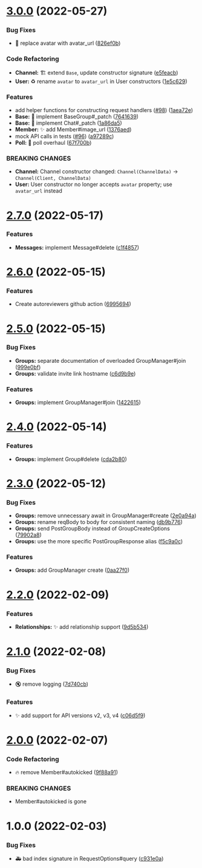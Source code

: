 # [3.0.0](https://github.com/groupme-js/node-groupme/compare/v2.7.0...v3.0.0) (2022-05-27)


### Bug Fixes

* :rotating_light: replace avatar with avatar_url ([826ef0b](https://github.com/groupme-js/node-groupme/commit/826ef0be0661a0363ff26a2dc0815964fa23decc))


### Code Refactoring

* **Channel:** :building_construction: extend `Base`, update constructor signature ([e5feacb](https://github.com/groupme-js/node-groupme/commit/e5feacbd0e914281c264200b75d44eee08b747f6))
* **User:** :recycle: rename `avatar` to `avatar_url` in User constructors ([1e5c629](https://github.com/groupme-js/node-groupme/commit/1e5c629cb6b626fbe6c21eb62195b8c325f88ebd))


### Features

* add helper functions for constructing request handlers ([#98](https://github.com/groupme-js/node-groupme/issues/98)) ([1aea72e](https://github.com/groupme-js/node-groupme/commit/1aea72e239121f0b2698ae4f7c943c25be16fa0a))
* **Base:** :poop: implement BaseGroup#_patch ([7641639](https://github.com/groupme-js/node-groupme/commit/7641639f7409c2f9cf56ac857688e8b99c6a7d0b))
* **Base:** :poop: implement Chat#_patch ([1a86da5](https://github.com/groupme-js/node-groupme/commit/1a86da567e22fecfcd41b379c0a0f397cc1442e2))
* **Member:** :sparkles: add Member#image_url ([1376aed](https://github.com/groupme-js/node-groupme/commit/1376aed6da22349710f0fc6e6aef484ab42a03dc))
* mock API calls in tests ([#96](https://github.com/groupme-js/node-groupme/issues/96)) ([a97289c](https://github.com/groupme-js/node-groupme/commit/a97289cd8b39def11edf5a77baca66038af1ddc8))
* **Poll:** :beers: poll overhaul ([67f700b](https://github.com/groupme-js/node-groupme/commit/67f700b209dd63a886e15bcfbb40e3617e308216))


### BREAKING CHANGES

* **Channel:** Channel constructor changed:
`Channel(ChannelData)` -> `Channel(Client, ChannelData)`
* **User:** User constructor no longer accepts `avatar` property; use `avatar_url` instead

# [2.7.0](https://github.com/groupme-js/node-groupme/compare/v2.6.0...v2.7.0) (2022-05-17)


### Features

* **Messages:** implement Message#delete ([c1f4857](https://github.com/groupme-js/node-groupme/commit/c1f4857d1f26af907036c2beab5426342b98c465))

# [2.6.0](https://github.com/groupme-js/node-groupme/compare/v2.5.0...v2.6.0) (2022-05-15)


### Features

* Create autoreviewers github action ([6995694](https://github.com/groupme-js/node-groupme/commit/69956940c5033e592bc664a215ad5c2ddfe2e2d0))

# [2.5.0](https://github.com/groupme-js/node-groupme/compare/v2.4.0...v2.5.0) (2022-05-15)


### Bug Fixes

* **Groups:** separate documentation of overloaded GroupManager#join ([999e0bf](https://github.com/groupme-js/node-groupme/commit/999e0bf96178ed3c8879cd75a59762b7a50ea9ee))
* **Groups:** validate invite link hostname ([c6d9b9e](https://github.com/groupme-js/node-groupme/commit/c6d9b9ef22f74bcb7a5ecc04674855bb3e382942))


### Features

* **Groups:** implement GroupManager#join ([1422615](https://github.com/groupme-js/node-groupme/commit/14226158603bfec87437f14093c14887935fe7aa))

# [2.4.0](https://github.com/groupme-js/node-groupme/compare/v2.3.0...v2.4.0) (2022-05-14)


### Features

* **Groups:** implement Group#delete ([cda2b80](https://github.com/groupme-js/node-groupme/commit/cda2b80a12ebb59e9ff8a2f99f300532b9645735))

# [2.3.0](https://github.com/groupme-js/node-groupme/compare/v2.2.0...v2.3.0) (2022-05-12)


### Bug Fixes

* **Groups:** remove unnecessary await in GroupManager#create ([2e0a94a](https://github.com/groupme-js/node-groupme/commit/2e0a94a399db6f6f37b482c0e2d9ab116add13af))
* **Groups:** rename reqBody to body for consistent naming ([db9b776](https://github.com/groupme-js/node-groupme/commit/db9b776c9761ecf9bbb0ef7ae2e989e17f34327f))
* **Groups:** send PostGroupBody instead of GroupCreateOptions ([79902a8](https://github.com/groupme-js/node-groupme/commit/79902a803c0b70f856dc837316dbb9d98cc2d734))
* **Groups:** use the more specific PostGroupResponse alias ([f5c9a0c](https://github.com/groupme-js/node-groupme/commit/f5c9a0cd3197c27cecff2e9a0041184af6f61136))


### Features

* **Groups:** add GroupManager create ([0aa27f0](https://github.com/groupme-js/node-groupme/commit/0aa27f0ba8d0a9533edea97669bbfead9f82a55a))

# [2.2.0](https://github.com/groupme-js/node-groupme/compare/v2.1.0...v2.2.0) (2022-02-09)


### Features

* **Relationships:** :sparkles: add relationship support ([9d5b534](https://github.com/groupme-js/node-groupme/commit/9d5b534882b42327725aa122ee805cea6ddaa490))

# [2.1.0](https://github.com/groupme-js/node-groupme/compare/v2.0.0...v2.1.0) (2022-02-08)


### Bug Fixes

* :mute: remove logging ([7d740cb](https://github.com/groupme-js/node-groupme/commit/7d740cb6d80cdcd3d5eb976f6734605c55455b15))


### Features

* :sparkles: add support for API versions v2, v3, v4 ([c06d5f9](https://github.com/groupme-js/node-groupme/commit/c06d5f9c19f5a8dd1d33c948fb6f0e4859e01720))

# [2.0.0](https://github.com/groupme-js/node-groupme/compare/v1.0.0...v2.0.0) (2022-02-07)


### Code Refactoring

* :fire: remove Member#autokicked ([9f88a91](https://github.com/groupme-js/node-groupme/commit/9f88a91f3227abe2d078485da35d1d822c6d0381))


### BREAKING CHANGES

* Member#autokicked is gone

# 1.0.0 (2022-02-03)


### Bug Fixes

* :ambulance: bad index signature in RequestOptions#query ([c931e0a](https://github.com/groupme-js/node-groupme/commit/c931e0a847802b12918af5daa99481e012c375a0))
